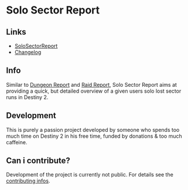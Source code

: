 # Solo Sector Report

## Links
- [SoloSectorReport](https://christopherklay.github.io/SoloSectorReport/)
- [Changelog](https://github.com/ChristopherKlay/SoloSectorReport/blob/main/changelog.md)

## Info
Similar to [Dungeon Report](https://dungeon.report/) and [Raid Report](https://raid.report/), Solo Sector Report aims at providing a quick, but detailed overview of a given users solo lost sector runs in Destiny 2.

## Development
This is purely a passion project developed by someone who spends too much time on Destiny 2 in his free time, funded by donations & too much caffeine.

## Can i contribute?
Development of the project is currently not public. For details see the [contributing infos](https://github.com/ChristopherKlay/SoloSectorReport/blob/main/.github/contributing.md).
